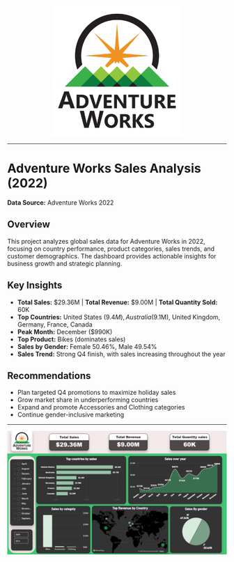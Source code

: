 <p align="center">
  <img src="AdventureWorksLo.jpg
" alt="Web App Sample" width="300"/>
</p>

---

# Adventure Works Sales Analysis (2022)

**Data Source:** Adventure Works 2022

## Overview
This project analyzes global sales data for Adventure Works in 2022, focusing on country performance, product categories, sales trends, and customer demographics. The dashboard provides actionable insights for business growth and strategic planning.

## Key Insights
- **Total Sales:** $29.36M | **Total Revenue:** $9.00M | **Total Quantity Sold:** 60K
- **Top Countries:** United States ($9.4M), Australia ($9.1M), United Kingdom, Germany, France, Canada
- **Peak Month:** December ($990K)
- **Top Product:** Bikes (dominates sales)
- **Sales by Gender:** Female 50.46%, Male 49.54%
- **Sales Trend:** Strong Q4 finish, with sales increasing throughout the year

## Recommendations
- Plan targeted Q4 promotions to maximize holiday sales
- Grow market share in underperforming countries
- Expand and promote Accessories and Clothing categories
- Continue gender-inclusive marketing

---

<p align="center">
  <img src="Dash 2.png" alt="Web App Sample" width="600"/>
</p>

